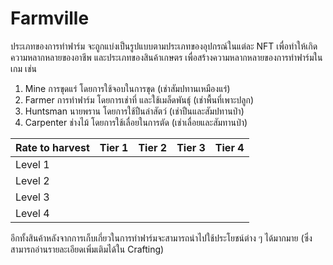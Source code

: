 # Farmville

ประเภทของการทำฟาร์ม จะถูกแบ่งเป็นรูปแบบตามประเภทของอุปกรณ์ในแต่ละ NFT เพื่อทำให้เกิดความหลากหลายของอาชีพ และประเภทของสินค้าเกษตร เพื่อสร้างความหลากหลายของการทำฟาร์มในเกม เช่น

1. Mine การขุดแร่ โดยการใช้จอบในการขุด (เช่าสัมปทานเหมืองแร่)
2. Farmer การทำฟาร์ม โดยการเช่าที่ และใช้เมล็ดพันธุ์ (เช่าพื้นที่เพาะปลูก)
3. Huntsman นายพราน โดยการใช้ปืนล่าสัตว์ (เช่าปืนและสัมปทานป่า)
4. Carpenter ช่างไม้ โดยการใช้เลื่อยในการตัด (เช่าเลื่อยและสัมทานป่า)

| Rate to harvest | Tier 1 | Tier 2 | Tier 3 | Tier 4 |
| --------------- | ------ | ------ | ------ | ------ |
| Level 1         |        |        |        |        |
| Level 2         |        |        |        |        |
| Level 3         |        |        |        |        |
| Level 4         |        |        |        |        |



อีกทั้งสินค้าหลังจากการเก็บเกี่ยวในการทำฟาร์มจะสามารถนำไปใช้ประโยชน์ต่าง ๆ ได้มากมาย (ซึ่งสามารถอ่านรายละเอียดเพิ่มเติมได้ใน Crafting)
